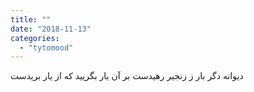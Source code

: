 ```yaml
---
title: ""
date: "2018-11-13"
categories: 
  - "tytomood"
---
```


دیوانه دگر بار ز زنجیر رهیدست بر آن یار بگریید که از یار بریدست
